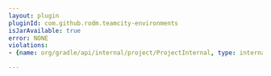 ```yaml
---
layout: plugin
pluginId: com.github.rodm.teamcity-environments
isJarAvailable: true
error: NONE
violations:
- {name: org/gradle/api/internal/project/ProjectInternal, type: internal-api-usage}

---
```

